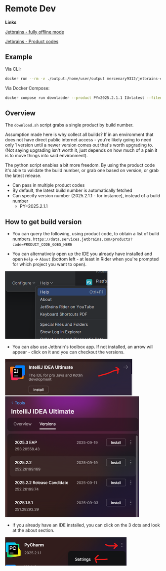 # Remote Dev

**Links**

[Jetbrains - fully offline mode](https://www.jetbrains.com/help/idea/fully-offline-mode.html)

[Jetbrains - Product codes](https://plugins.jetbrains.com/docs/marketplace/product-codes.html)

## Example

Via CLI:

```bash
docker run --rm -v ./output:/home/user/output mercenary9312/jetbrains-clients-downloader --product PY=2025.2.1.1 IU=latest
```

Via Docker Compose:

```bash
docker compose run downlaoder --product PY=2025.2.1.1 IU=latest --filename test.tar.gz
```

## Overview

The `download.sh` script grabs a single product by build number.

Assumption made here is why collect all builds? If in an environment that does not have direct public internet access - you're likely going to need only 1 version until a newer version comes out that's worth upgrading to. (Not saying upgrading isn't worth it, just depends on how much of a pain it is to move things into said environment).

The python script enables a bit more freedom. By using the product code it's able to validate the build number, or grab one based on version, or grab the latest release.

- Can pass in multiple product codes
- By default, the latest build number is automatically fetched
- Can specify version number (2025.2.1.1 - for instance), instead of a build number
  - PY=2025.2.1.1

## How to get build version

- You can query the following, using product code, to obtain a list of build numbers. `https://data.services.jetbrains.com/products?code=PRODUCT_CODE_GOES_HERE`

- You can alternatively open up the IDE you already have installed and open `Help` -> `About` (bottom left - at least in Rider when you're prompted for which project you want to open).

![about](./images/helpmodal.png)


- You can also use Jetbrain's toolbox app. If not installed, an arrow will appear - click on it and you can checkout the versions.

![notinstalled](./images/notinstalled.png)
![versions](./images/toolbox-versions.png)


- If you already have an IDE installed, you can click on the 3 dots and look at the about section.

![installed](./images/installed.png)

